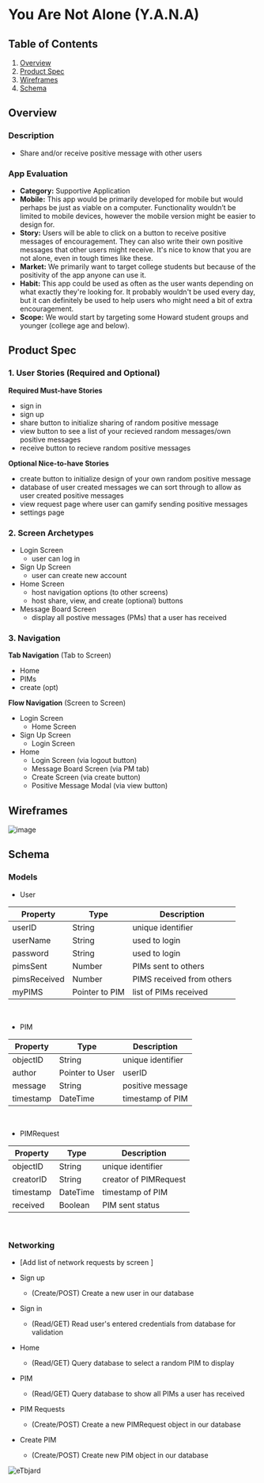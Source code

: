 # You Are Not Alone (Y.A.N.A)

## Table of Contents
1. [Overview](##Overview)
2. [Product Spec](##Product-Spec)
3. [Wireframes](##Wireframes)
4. [Schema](##Schema)

## Overview
### Description
- Share and/or receive positive message with other users

### App Evaluation
- **Category:** Supportive Application
- **Mobile:** This app would be primarily developed for mobile but would perhaps be just as viable on a computer. Functionality wouldn’t be limited to mobile devices, however the mobile version might be easier to design for.
- **Story:** Users will be able to click on a button to receive positive messages of encouragement. They can also write their own positive messages that other users might receive. It's nice to know that you are not alone, even in tough times like these.
- **Market:** We primarily want to target college students but because of the positivity of the app anyone can use it.
- **Habit:** This app could be used as often as the user wants depending on what exactly they're looking for. It probably wouldn't be used every day, but it can definitely be used to help users who might need a bit of extra encouragement.
- **Scope:** We would start by targeting some Howard student groups and younger (college age and below).

## Product Spec

### 1. User Stories (Required and Optional)

**Required Must-have Stories**

- sign in 
- sign up 
- share button to initialize sharing of random positive message
- view button to see a list of your recieved random messages/own positive messages
- receive button to recieve random positive messages 

**Optional Nice-to-have Stories**

- create button to initialize design of your own random positive message
- database of user created messages we can sort through to allow as user created positive messages 
- view request page where user can gamify sending positive messages 
- settings page 

### 2. Screen Archetypes

* Login Screen
    * user can log in
* Sign Up Screen
    * user can create new account
* Home Screen
    * host navigation options (to other screens)
    * host share, view, and create (optional) buttons
* Message Board Screen
    * display all postive messages (PMs) that a user has received

### 3. Navigation

**Tab Navigation** (Tab to Screen)

* Home
* PIMs
* create (opt)

**Flow Navigation** (Screen to Screen)

* Login Screen
    * Home Screen
* Sign Up Screen
    * Login Screen 
* Home 
    * Login Screen (via logout button)
    * Message Board Screen (via PM tab)
    * Create Screen (via create button)
    * Positive Message Modal (via view button)


## Wireframes
![image](https://user-images.githubusercontent.com/45021016/113352403-31d60e00-930a-11eb-8188-a2efbf640034.png)


## Schema 

### Models
- User

|   Property   |      Type      |        Description        | 
| ------------ | -------------- | ------------------------- | 
| userID       | String         | unique identifier         |
| userName     | String         | used to login             |
| password     | String         | used to login             |
| pimsSent     | Number         | PIMs sent to others       |
| pimsReceived | Number         | PIMS received from others |
| myPIMS       | Pointer to PIM | list of PIMs received     |

<br/>

- PIM

|   Property    |        Type       |      Description      | 
| ------------- | ----------------- | --------------------- | 
| objectID      | String            | unique identifier     |
| author        | Pointer to User   | userID                |
| message       | String            | positive message      |
| timestamp     | DateTime          | timestamp of PIM      |

<br/>

- PIMRequest

|   Property    |        Type       |      Description      | 
| ------------- | ----------------- | --------------------- | 
| objectID      | String            | unique identifier     |
| creatorID     | String            | creator of PIMRequest |
| timestamp     | DateTime          | timestamp of PIM      |
| received      | Boolean           | PIM sent status       |

<br/>

### Networking
- [Add list of network requests by screen ]


- Sign up
    - (Create/POST) Create a new user in our database
- Sign in
    - (Read/GET) Read user's entered credentials from database for validation
- Home
    - (Read/GET) Query database to select a random PIM to display
- PIM
    - (Read/GET) Query database to show all PIMs a user has received
- PIM Requests
    - (Create/POST) Create a new PIMRequest object in our database
- Create PIM
    - (Create/POST) Create new PIM object in our database

![eTbjard](https://user-images.githubusercontent.com/44181766/115456891-b3c2a400-a1f1-11eb-8c77-4f99245e16cc.gif)

